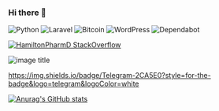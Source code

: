 ### Hi there 👋

![Python](https://img.shields.io/badge/python-3670A0?style=for-the-badge&logo=python&logoColor=ffdd54)
![Laravel](https://img.shields.io/badge/laravel-%23FF2D20.svg?style=for-the-badge&logo=laravel&logoColor=white)
![Bitcoin](https://img.shields.io/badge/Bitcoin-000?style=for-the-badge&logo=bitcoin&logoColor=white)
![WordPress](https://img.shields.io/badge/WordPress-%23117AC9.svg?style=for-the-badge&logo=WordPress&logoColor=white)
![Dependabot](https://img.shields.io/badge/dependabot-025E8C?style=for-the-badge&logo=dependabot&logoColor=white)

[![HamiltonPharmD StackOverflow](https://stackoverflow-badge.onrender.com/api/StackOverflowBadge/14122375)](https://stackoverflow.com/users/14122375/hamiltonpharmd)

![image title](https://rushter.com/counter.svg)

https://img.shields.io/badge/Telegram-2CA5E0?style=for-the-badge&logo=telegram&logoColor=white

[![Anurag's GitHub stats](https://github-readme-stats.vercel.app/api?username=anuraghazra)](https://github.com/anuraghazra/github-readme-stats)
